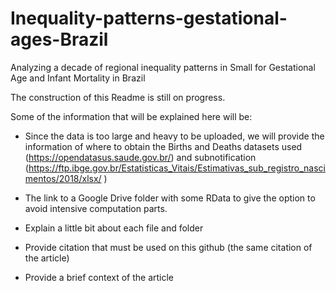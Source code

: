# Inequality-patterns-gestational-ages-Brazil
Analyzing a decade of regional inequality patterns in Small for Gestational Age and Infant Mortality in Brazil

The construction of this Readme is still on progress. 

Some of the information that will be explained here will be:

- Since the data is too large and heavy to be uploaded, we will provide the information of where to obtain the Births and Deaths datasets used (https://opendatasus.saude.gov.br/) and subnotification (https://ftp.ibge.gov.br/Estatisticas_Vitais/Estimativas_sub_registro_nascimentos/2018/xlsx/
)

- The link to a Google Drive folder with some RData to give the option to avoid intensive computation parts. 

- Explain a little bit about each file and folder

- Provide citation that must be used on this github (the same citation of the article)

- Provide a brief context of the article 